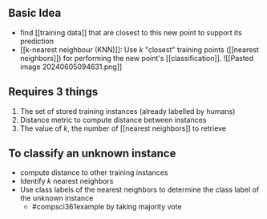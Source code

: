 ## Basic Idea
- find [[training data]] that are closest to this new point to support its prediction
- [[k-nearest neighbour (KNN)]]: Use $k$ "closest" training points ([[nearest neighbors]]) for performing the new point's [[classification]].
![[Pasted image 20240605094631.png]]
## Requires 3 things
1. The set of stored training instances (already labelled by humans)
2. Distance metric to compute distance between instances
3. The value of $k$, the number of [[nearest neighbors]] to retrieve
## To classify an unknown instance
- compute distance to other training instances
- Identify $k$ nearest neighbors
- Use class labels of the nearest neighbors to determine the class label of the unknown instance
	- #compsci361example by taking majority vote